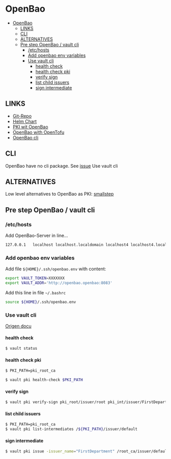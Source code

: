 OpenBao
=======

- [OpenBao](#openbao)
	- [LINKS](#links)
	- [CLI](#cli)
	- [ALTERNATIVES](#alternatives)
	- [Pre step OpenBao / vault cli](#pre-step-openbao--vault-cli)
		- [/etc/hosts](#etchosts)
		- [Add openbao env variables](#add-openbao-env-variables)
		- [Use vault cli](#use-vault-cli)
			- [health check](#health-check)
			- [health check pki](#health-check-pki)
			- [verify sign](#verify-sign)
			- [list child issuers](#list-child-issuers)
			- [sign intermediate](#sign-intermediate)


LINKS
-----

- [Git-Repo](https://github.com/openbao)
- [Helm Chart](https://github.com/openbao/openbao-helm/tree/main)
- [PKI wit OpenBao](https://openbao.org/docs/secrets/pki/)
- [OpenBao with OpenTofu](https://opentofu.org/docs/language/state/encryption/#openbao-experimental)
- [OpenBao cli](https://openbao.org/docs/commands/)

CLI
---

OpenBao have no cli package. See [issue](https://github.com/openbao/openbao/issues/162)
Use vault cli


ALTERNATIVES
------------

Low level alternatives to OpenBao as PKI: [smallstep](https://github.com/smallstep/certificates)

Pre step OpenBao / vault cli
----------------------------


### /etc/hosts

Add OpenBao-Server in line...

```bash
127.0.0.1   localhost localhost.localdomain localhost4 localhost4.localdomain4 openbao.openbao
```

### Add openbao env variables

Add file `${HOME}/.ssh/openbao.env` with content:

```bash
export VAULT_TOKEN=XXXXXXX
export VAULT_ADDR='http://openbao.openbao:8083'
```

Add this line in file `~/.bashrc`

```bash
source ${HOME}/.ssh/openbao.env
```

### Use vault cli

[Origen docu](https://developer.hashicorp.com/vault/docs/commands/pki)

#### health check

```bash
$ vault status
```


#### health check pki


```bash
$ PKI_PATH=pki_root_ca

$ vault pki health-check $PKI_PATH
```

#### verify sign

```bash
$ vault pki verify-sign pki_root/issuer/root pki_int/issuer/FirstDepartment
```
#### list child issuers

```bash
$ PKI_PATH=pki_root_ca
$ vault pki list-intermediates /${PKI_PATH}/issuer/default
```

#### sign intermediate

```bash
$ vault pki issue -issuer_name="FirstDepartment" /root_ca/issuer/default /policy_ca_02/ common_name="first-department.example.com"
```